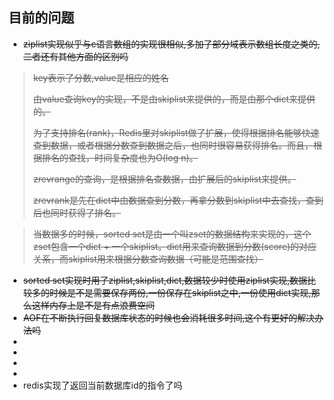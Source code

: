 ## 目前的问题

- ~~ziplist实现似乎与c语言数组的实现很相似,多加了部分域表示数组长度之类的,二者还有其他方面的区别吗~~

> ~~key表示了分数,value是相应的姓名~~
>
> ~~由value查询key的实现，不是由skiplist来提供的，而是由那个dict来提供的。~~
>
> ~~为了支持排名(rank)，Redis里对skiplist做了扩展，使得根据排名能够快速查到数据，或者根据分数查到数据之后，也同时很容易获得排名。而且，根据排名的查找，时间复杂度也为O(log n)。~~
>
> ~~zrevrange的查询，是根据排名查数据，由扩展后的skiplist来提供。~~
>
> ~~zrevrank是先在dict中由数据查到分数，再拿分数到skiplist中去查找，查到后也同时获得了排名。~~

> ~~当数据多的时候，sorted set是由一个叫zset的数据结构来实现的，这个zset包含一个dict + 一个skiplist。dict用来查询数据到分数(score)的对应关系，而skiplist用来根据分数查询数据（可能是范围查找）~~

- ~~sorted set实现时用了ziplist,skiplist,dict,数据较少时使用ziplist实现,数据比较多的时候是不是需要保存两份,一份保存在skiplist之中,一份使用dict实现,那么这样内存上是不是有点浪费空间~~
- ~~AOF在不断执行回复数据库状态的时候也会消耗很多时间,这个有更好的解决办法吗~~
- 
- 
- 
- 
- redis实现了返回当前数据库id的指令了吗



